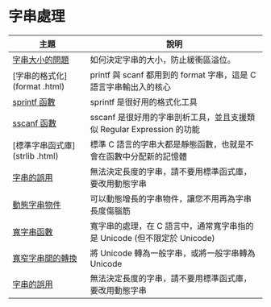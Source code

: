 # 字串處理

| 主題 | 說明 |
|--------|--------|
| [字串大小的問題](stringsize.html)  | 如何決定字串的大小，防止緩衝區溢位。  |
| [字串的格式化](format .html)  |  printf 與 scanf 都用到的 format 字串，這是 C 語言字串輸出入的核心 |
| [sprintf 函數](sprintf.html)  | sprintf 是很好用的格式化工具  |
| [sscanf 函數](sscanf.html)  | sscanf 是很好用的字串剖析工具，並且支援類似 Regular Expression 的功能 |
| [標準字串函式庫](strlib .html)  | 標準 C 語言的字串大都是靜態函數，也就是不會在函數中分配新的記憶體  |
| [字串的誤用](str_misuse.html)  | 無法決定長度的字串，請不要用標準函式庫，要改用動態字串 |
| [動態字串物件](str_object.html)  | 可以動態增長的字串物件，讓您不用再為字串長度傷腦筋  |
| [寬字串函數](unicode.html)  | 寬字串的處理，在 C 語言中，通常寬字串指的是 Unicode (但不限定於 Unicode)  |
| [寬窄字串間的轉換](unicode_conv.html)  | 將 Unicode 轉為一般字串，或將一般字串轉為 Unicode |
| [字串的誤用](str_misuse.html)  | 無法決定長度的字串，請不要用標準函式庫，要改用動態字串 |